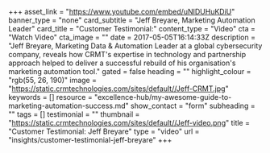 +++
asset_link = "https://www.youtube.com/embed/uNIDUHuKDiU"
banner_type = "none"
card_subtitle = "Jeff Breyare, Marketing Automation Leader"
card_title = "Customer Testimonial:"
content_type = "Video"
cta = "Watch Video"
cta_image = ""
date = 2017-05-05T16:14:33Z
description = "Jeff Breyare, Marketing Data & Automation Leader at a global cybersecurity company, reveals how CRMT's expertise in technology and partnership approach helped to deliver a successful rebuild of his organisation's marketing automation tool."
gated = false
heading = ""
highlight_colour = "rgb(55, 26, 190)"
image = "https://static.crmtechnologies.com/sites/default//Jeff-CRMT.jpg"
keywords = []
resource = "excellence-hub/my-awesome-guide-to-marketing-automation-success.md"
show_contact = "form"
subheading = ""
tags = []
testimonial = ""
thumbnail = "https://static.crmtechnologies.com/sites/default//Jeff-video.png"
title = "Customer Testimonial: Jeff Breyare"
type = "video"
url = "insights/customer-testimonial-jeff-breyare"
+++
